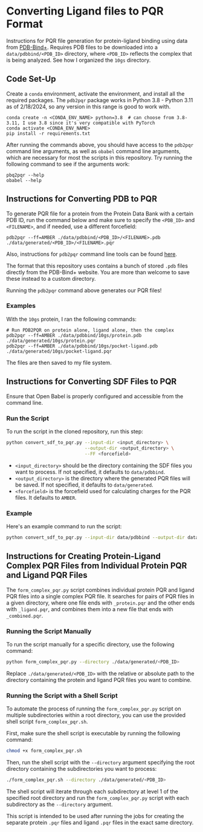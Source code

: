 # **Converting Ligand files to PQR Format**

Instructions for PQR file generation for protein-ligland binding using data from [PDB-Bind+](https://www.pdbbind-plus.org.cn/data/search). Requires PDB files to be downloaded into a `data/pdbbind/<PDB_ID>` directory, where `<PDB_ID>` reflects the complex that is being analyzed. See how I organized the `10gs` directory.

## **Code Set-Up**

Create a `conda` environment, activate the environment, and install all the required packages. The `pdb2pqr` package works in Python 3.8 - Python 3.11 as of 2/18/2024, so any version in this range is good to work with.

```{bash}
conda create -n <CONDA_ENV_NAME> python=3.8  # can choose from 3.8-3.11, I use 3.8 since it's very compatible with PyTorch
conda activate <CONDA_ENV_NAME>
pip install -r requirements.txt
```

After running the commands above, you should have access to the `pdb2pqr` command line arguments, as well as `obabel` command line arguments, which are necessary for most the scripts in this repository. Try running the following command to see if the arguments work:

```{bash}
pbq2pqr --help
obabel --help
```

## **Instructions for Converting PDB to PQR**

To generate PQR file for a protein from the Protein Data Bank with a certain PDB ID, run the command below and make sure to specify the `<PDB_ID>` and `<FILENAME>`, and if needed, use a different forcefield:

```{bash}
pdb2pqr --ff=AMBER ./data/pdbbind/<PDB_ID>/<FILENAME>.pdb ./data/generated/<PDB_ID>/<FILENAME>.pqr
```

Also, instructions for `pdb2pqr` command line tools can be found [here](https://pdb2pqr.readthedocs.io/en/latest/using/index.html).

The format that this repository uses contains a bunch of stored `.pdb` files directly from the PDB-Bind+ website. You are more than welcome to save these instead to a custom directory.

Running the `pdb2pqr` command above generates our PQR files!

### **Examples**

With the `10gs` protein, I ran the following commands:
```{bash}
# Run PDB2PQR on protein alone, ligand alone, then the complex
pdb2pqr --ff=AMBER ./data/pdbbind/10gs/protein.pdb ./data/generated/10gs/protein.pqr
pdb2pqr --ff=AMBER ./data/pdbbind/10gs/pocket-ligand.pdb ./data/generated/10gs/pocket-ligand.pqr
```

The files are then saved to my file system.

## **Instructions for Converting SDF Files to PQR**

Ensure that Open Babel is properly configured and accessible from the command line.

### **Run the Script**

To run the script in the cloned repository, run this step:

```bash
python convert_sdf_to_pqr.py --input-dir <input_directory> \
                             --output-dir <output_directory> \
                             --FF <forcefield>
```
- `<input_directory>` should be the directory containing the SDF files you want to process. If not specified, it defaults to `data/pdbbind`.
- `<output_directory>` is the directory where the generated PQR files will be saved. If not specified, it defaults to `data/generated`.
- `<forcefield>` is the forcefield used for calculating charges for the PQR files. It defaults to `AMBER`.


### Example

Here's an example command to run the script:

```bash
python convert_sdf_to_pqr.py --input-dir data/pdbbind --output-dir data/output
```

## **Instructions for Creating Protein-Ligand Complex PQR Files from Individual Protein PQR and Ligand PQR Files**

The `form_complex_pqr.py` script combines individual protein PQR and ligand PQR files into a single complex PQR file. It searches for pairs of PQR files in a given directory, where one file ends with `_protein.pqr` and the other ends with `_ligand.pqr`, and combines them into a new file that ends with `_combined.pqr`.

### **Running the Script Manually**

To run the script manually for a specific directory, use the following command:

```bash
python form_complex_pqr.py --directory ./data/generated/<PDB_ID>
```

Replace `./data/generated/<PDB_ID>` with the relative or absolute path to the directory containing the protein and ligand PQR files you want to combine.

### **Running the Script with a Shell Script**

To automate the process of running the `form_complex_pqr.py` script on multiple subdirectories within a root directory, you can use the provided shell script `form_complex_pqr.sh`.

First, make sure the shell script is executable by running the following command:

```bash
chmod +x form_complex_pqr.sh
```

Then, run the shell script with the `--directory` argument specifying the root directory containing the subdirectories you want to process:

```bash
./form_complex_pqr.sh --directory ./data/generated/<PDB_ID>
```

The shell script will iterate through each subdirectory at level 1 of the specified root directory and run the `form_complex_pqr.py` script with each subdirectory as the `--directory` argument.

This script is intended to be used after running the jobs for creating the separate protein `.pqr` files and ligand `.pqr` files in the exact same directory.



